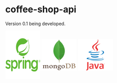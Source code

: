 # coffee-shop-api

Version 0.1 being developed. <br>
<div align="left">
  <img align="center" alt="Spring Boot" height="150" width="110" src="https://github.com/devicons/devicon/blob/master/icons/spring/spring-original-wordmark.svg">
  <img align="center" alt="MongoDB" height="100" width="110" src="https://github.com/devicons/devicon/blob/master/icons/mongodb/mongodb-original-wordmark.svg">
  <img align="center" alt="MongoDB" height="100" width="110" src="https://github.com/devicons/devicon/blob/master/icons/java/java-original-wordmark.svg">
</div>
